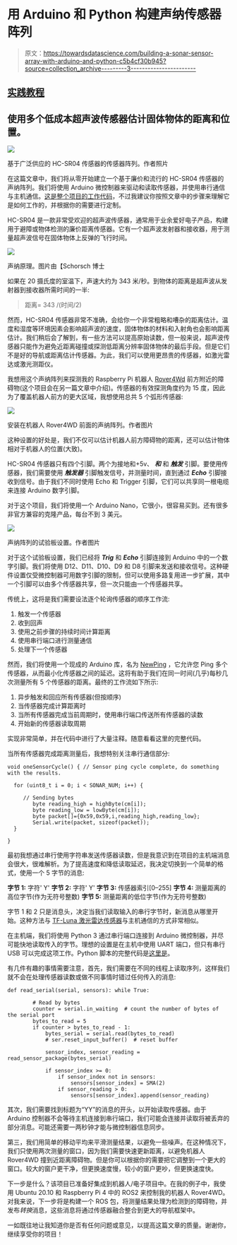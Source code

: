 # 用 Arduino 和 Python 构建声纳传感器阵列

> 原文：<https://towardsdatascience.com/building-a-sonar-sensor-array-with-arduino-and-python-c5b4cf30b945?source=collection_archive---------3----------------------->

## [实践教程](https://towardsdatascience.com/tagged/hands-on-tutorials)

## 使用多个低成本超声波传感器估计固体物体的距离和位置。

![](img/f68dc5d178e9e9ac09f2ddc184d91a13.png)

基于广泛供应的 HC-SR04 传感器的传感器阵列。作者照片

在这篇文章中，我们将从零开始建立一个基于廉价和流行的 HC-SR04 传感器的声纳阵列。我们将使用 Arduino 微控制器来驱动和读取传感器，并使用串行通信与主机通信。[这是整个项目的工作代码](https://github.com/Veilkrand/UltrasoundSensorArray)，不过我建议你按照文章中的步骤来理解它是如何工作的，并根据你的需要进行定制。

HC-SR04 是一款非常受欢迎的超声波传感器，通常用于业余爱好电子产品，构建用于避障或物体检测的廉价距离传感器。它有一个超声波发射器和接收器，用于测量超声波信号在固体物体上反弹的飞行时间。

![](img/493a3a6347be248da774d7a2ee077762.png)

声纳原理。图片由【Schorsch 博士

如果在 20 摄氏度的室温下，声速大约为 343 米/秒。到物体的距离是超声波从发射器到接收器所需时间的一半:

> 距离= 343 /(时间/2)

然而，HC-SR04 传感器非常不准确，会给你一个非常粗略和嘈杂的距离估计。温度和湿度等环境因素会影响超声波的速度，固体物体的材料和入射角也会影响距离估计。我们稍后会了解到，有一些方法可以提高原始读数，但一般来说，超声波传感器只能作为避免近距离碰撞或探测低距离分辨率固体物体的最后手段。但是它们不是好的导航或距离估计传感器。为此，我们可以使用更昂贵的传感器，如激光雷达或激光测距仪。

我想用这个声纳阵列来探测我的 Raspberry Pi 机器人 [Rover4Wd](https://github.com/Veilkrand/simplePiRover) 前方附近的障碍物(这个项目会在另一篇文章中介绍)。传感器的有效探测角度约为 15 度，因此为了覆盖机器人前方的更大区域，我想使用总共 5 个弧形传感器:

![](img/d85937c234e7d27d18115076d80454c9.png)

安装在机器人 Rover4WD 前面的声纳阵列。作者图片

这种设置的好处是，我们不仅可以估计机器人前方障碍物的距离，还可以估计物体相对于机器人的位置(大致)。

HC-SR04 传感器只有四个引脚。两个为接地和+5v、 ***和*** 和 ***触发*** 引脚。要使用传感器，我们需要使用 ***触发器*** 引脚触发信号，并测量时间，直到通过 ***Echo*** 引脚接收到信号。由于我们不同时使用 Echo 和 Trigger 引脚，它们可以共享同一根电缆来连接 Arduino 数字引脚。

对于这个项目，我们将使用一个 Arduino Nano，它很小，很容易买到。还有很多非官方兼容的克隆产品，每台不到 3 美元。

![](img/59bc4624919d76d485940bdfa26f2c1d.png)

声纳阵列的试验板设置。作者图片

对于这个试验板设置，我们已经将 ***Trig*** 和 ***Echo*** 引脚连接到 Arduino 中的一个数字引脚。我们将使用 D12、D11、D10、D9 和 D8 引脚来发送和接收信号。这种硬件设置仅受微控制器可用数字引脚的限制，但可以使用多路复用进一步扩展，其中一个引脚可以由多个传感器共享，但一次只能由一个传感器共享。

传统上，这将是我们需要设法逐个轮询传感器的顺序工作流:

1.  触发一个传感器
2.  收到回声
3.  使用之前步骤的持续时间计算距离
4.  使用串行端口进行测量通信
5.  处理下一个传感器

然而，我们将使用一个现成的 Arduino 库，名为 [NewPing](https://bitbucket.org/teckel12/arduino-new-ping/wiki/Home) ，它允许您 Ping 多个传感器，从而最小化传感器之间的延迟。这将有助于我们在同一时间(几乎)每秒几次测量所有 5 个传感器的距离。最终的工作流如下所示:

1.  异步触发和回应所有传感器(但按顺序)
2.  当传感器完成计算距离时
3.  当所有传感器完成当前周期时，使用串行端口传送所有传感器的读数
4.  开始新的传感器读取周期

实现非常简单，并在代码中进行了大量注释。随意看看这里的完整代码。

当所有传感器完成距离测量后，我想特别关注串行通信部分:

```
void oneSensorCycle() { // Sensor ping cycle complete, do something with the results.

  for (uint8_t i = 0; i < SONAR_NUM; i++) {

     // Sending bytes
        byte reading_high = highByte(cm[i]);
        byte reading_low = lowByte(cm[i]);
        byte packet[]={0x59,0x59,i,reading_high,reading_low};
        Serial.write(packet, sizeof(packet));
  }

}
```

最初我想通过串行使用字符串发送传感器读数，但是我意识到在项目的主机端消息会很大，很难解析。为了提高速度和降低读取延迟，我决定切换到一个简单的格式，使用一个 5 字节的消息:

**字节 1:** 字符' Y'
**字节 2:** 字符' Y'
**字节 3:** 传感器索引[0–255]
**字节 4:** 测量距离的高位字节(作为无符号整数)
**字节 5:** 测量距离的低位字节(作为无符号整数)

字节 1 和 2 只是消息头，决定当我们读取输入的串行字节时，新消息从哪里开始。这种方法与 [TF-Luna 激光雷达传感器](https://makersportal.com/blog/distance-detection-with-the-tf-luna-lidar-and-raspberry-pi)与主机通信的方式非常相似。

在主机端，我们将使用 Python 3 通过串行端口连接到 Arduino 微控制器，并尽可能快地读取传入的字节。理想的设置是在主机中使用 UART 端口，但只有串行 USB 可以完成这项工作。Python 脚本的完整代码是[这里是](https://github.com/Veilkrand/UltrasoundSensorArray/blob/master/main.py)。

有几件有趣的事情需要注意，首先，我们需要在不同的线程上读取序列，这样我们就不会在处理传感器读数或做不同事情时错过任何传入的消息:

```
def read_serial(serial, sensors): while True:

        # Read by bytes
        counter = serial.in_waiting  # count the number of bytes of the serial port
        bytes_to_read = 5
        if counter > bytes_to_read - 1:
            bytes_serial = serial.read(bytes_to_read)
            # ser.reset_input_buffer()  # reset buffer

            sensor_index, sensor_reading = read_sensor_package(bytes_serial)

            if sensor_index >= 0:
                if sensor_index not in sensors:
                    sensors[sensor_index] = SMA(2)
                if sensor_reading > 0:
                    sensors[sensor_index].append(sensor_reading)
```

其次，我们需要找到标题为“YY”的消息的开头，以开始读取传感器。由于 Arduino 控制器不会等待主机连接到串行端口，我们可能会连接并读取将被丢弃的部分消息。可能还需要一两秒钟才能与微控制器信息同步。

第三，我们用简单的移动平均来平滑测量结果，以避免一些噪声。在这种情况下，我们只使用两次测量的窗口，因为我们需要快速更新距离，以避免机器人 Rover4WD 撞到近距离障碍物。但是你可以根据你的需要把它调整到一个更大的窗口。较大的窗户更干净，但更换速度慢，较小的窗户更吵，但更换速度快。

下一步是什么？该项目已准备好集成到机器人/电子项目中。在我的例子中，我使用 Ubuntu 20.10 和 Raspberry Pi 4 中的 ROS2 来控制我的机器人 Rover4WD。对我来说，下一步将是构建一个 ROS 包，将测量结果处理为检测到的障碍物，并发布*转换*消息，这些消息将通过传感器融合整合到更大的导航框架中。

一如既往地让我知道你是否有任何问题或意见，以提高这篇文章的质量。谢谢你，继续享受你的项目！